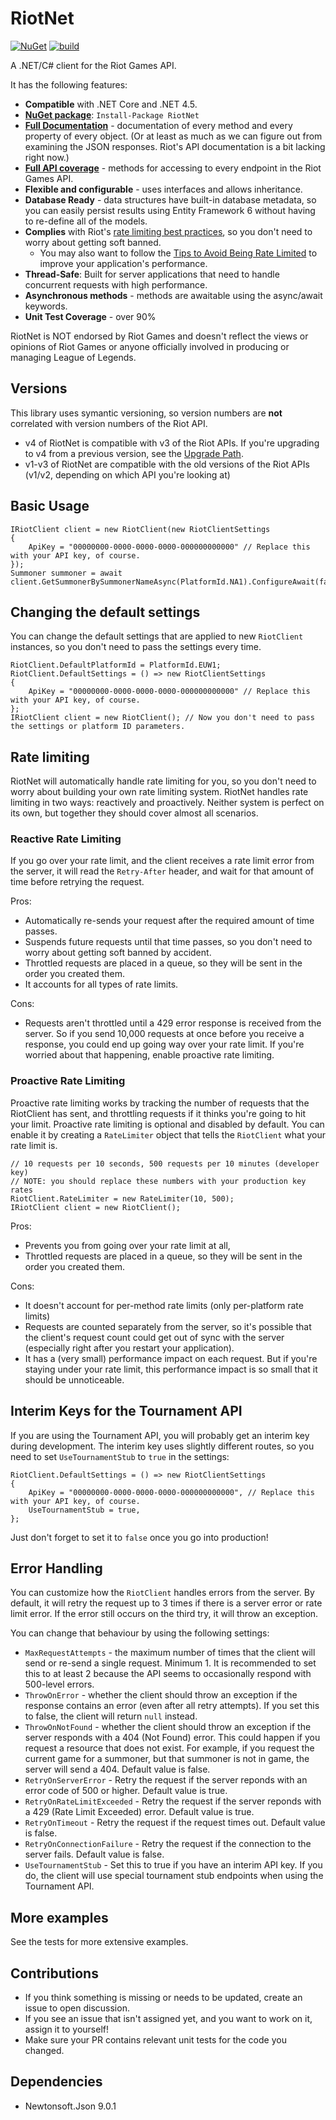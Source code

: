# RiotNet

[![NuGet](https://img.shields.io/nuget/v/RiotNet.svg)](https://www.nuget.org/packages/RiotNet/) [![build](https://travis-ci.org/aj-r/RiotNet.svg?branch=master)](https://travis-ci.org/aj-r/RiotNet)

A .NET/C# client for the Riot Games API.

It has the following features:
- **Compatible** with .NET Core and .NET 4.5.
- [**NuGet package**](https://www.nuget.org/packages/RiotNet/): `Install-Package RiotNet`
- [**Full Documentation**](http://aj-r.github.io/RiotNet/docs/interface_riot_net_1_1_i_riot_client.html) - documentation of every method and every property of every object. (Or at least as much as we can figure out from examining the JSON responses. Riot's API documentation is a bit lacking right now.)
- [**Full API coverage**](https://github.com/aj-r/RiotNet/wiki/API-Route-Mapping) - methods for accessing to every endpoint in the Riot Games API.
- **Flexible and configurable** - uses interfaces and allows inheritance.
- **Database Ready** - data structures have built-in database metadata, so you can easily persist results using Entity Framework 6 without having to re-define all of the models.
- **Complies** with Riot's [rate limiting best practices](https://developer.riotgames.com/rate-limiting.html), so you don't need to worry about getting soft banned.
  - You may also want to follow the [Tips to Avoid Being Rate Limited](https://developer.riotgames.com/rate-limiting.html) to improve your application's performance.
- **Thread-Safe**: Built for server applications that need to handle concurrent requests with high performance.
- **Asynchronous methods** - methods are awaitable using the async/await keywords.
- **Unit Test Coverage** - over 90%

RiotNet is NOT endorsed by Riot Games and doesn't reflect the views or opinions of Riot Games or anyone officially involved in producing or managing League of Legends.

## Versions

This library uses symantic versioning, so version numbers are **not** correlated with version numbers of the Riot API.

- v4 of RiotNet is compatible with v3 of the Riot APIs. If you're upgrading to v4 from a previous version, see the [Upgrade Path](https://github.com/aj-r/RiotNet/wiki/RiotNet-Upgrade-Path).
- v1-v3 of RiotNet are compatible with the old versions of the Riot APIs (v1/v2, depending on which API you're looking at)

## Basic Usage

```
IRiotClient client = new RiotClient(new RiotClientSettings
{
    ApiKey = "00000000-0000-0000-0000-000000000000" // Replace this with your API key, of course.
});
Summoner summoner = await client.GetSummonerBySummonerNameAsync(PlatformId.NA1).ConfigureAwait(false);
```

## Changing the default settings

You can change the default settings that are applied to new `RiotClient` instances, so you don't need to pass the settings every time.

```
RiotClient.DefaultPlatformId = PlatformId.EUW1;
RiotClient.DefaultSettings = () => new RiotClientSettings
{
    ApiKey = "00000000-0000-0000-0000-000000000000" // Replace this with your API key, of course.
};
IRiotClient client = new RiotClient(); // Now you don't need to pass the settings or platform ID parameters.
```

## Rate limiting

RiotNet will automatically handle rate limiting for you, so you don't need to worry about building your own rate limiting system.
RiotNet handles rate limiting in two ways: reactively and proactively. Neither system is perfect on its own, but together they should cover almost all scenarios.

### Reactive Rate Limiting

If you go over your rate limit, and the client receives a rate limit error from the server, it will read the `Retry-After` header, and wait for that amount of time before retrying the request.

Pros:

- Automatically re-sends your request after the required amount of time passes.
- Suspends future requests until that time passes, so you don't need to worry about getting soft banned by accident.
- Throttled requests are placed in a queue, so they will be sent in the order you created them.
- It accounts for all types of rate limits.

Cons:

- Requests aren't throttled until a 429 error response is received from the server. So if you send 10,000 requests at once before you receive a response, you could
  end up going way over your rate limit. If you're worried about that happening, enable proactive rate limiting.

### Proactive Rate Limiting

Proactive rate limiting works by tracking the number of requests that the RiotClient has sent, and throttling requests if it thinks you're going to hit your limit.
Proactive rate limiting is optional and disabled by default. You can enable it by creating a `RateLimiter` object that tells the `RiotClient` what your rate limit is.

```
// 10 requests per 10 seconds, 500 requests per 10 minutes (developer key)
// NOTE: you should replace these numbers with your production key rates
RiotClient.RateLimiter = new RateLimiter(10, 500);
IRiotClient client = new RiotClient();
```

Pros:

- Prevents you from going over your rate limit at all, 
- Throttled requests are placed in a queue, so they will be sent in the order you created them.

Cons:

- It doesn't account for per-method rate limits (only per-platform rate limits)
- Requests are counted separately from the server, so it's possible that the client's request count could get out of sync with the server (especially right after you restart your application).
- It has a (very small) performance impact on each request. But if you're staying under your rate limit, this performance impact is so small that it should be unnoticeable.

## Interim Keys for the Tournament API

If you are using the Tournament API, you will probably get an interim key during development. The interim key uses slightly different routes, so you need to set `UseTournamentStub` to `true` in the settings:

```
RiotClient.DefaultSettings = () => new RiotClientSettings
{
    ApiKey = "00000000-0000-0000-0000-000000000000", // Replace this with your API key, of course.
    UseTournamentStub = true,
};
```

Just don't forget to set it to `false` once you go into production!

## Error Handling

You can customize how the `RiotClient` handles errors from the server.
By default, it will retry the request up to 3 times if there is a server error or rate limit error. If the error still occurs on the third try, it will throw an exception.

You can change that behaviour by using the following settings:

- `MaxRequestAttempts` - the maximum number of times that the client will send or re-send a single request. Minimum 1. It is recommended to set this to at least 2 because the API seems to occasionally respond with 500-level errors.
- `ThrowOnError` - whether the client should throw an exception if the response contains an error (even after all retry attempts). If you set this to false, the client will return `null` instead.
- `ThrowOnNotFound` - whether the client should throw an exception if the server responds with a 404 (Not Found) error. This could happen if you request a resource that does not exist. For example, if you request the current game for a summoner, but that summoner is not in game, the server will send a 404. Default value is false.
- `RetryOnServerError` - Retry the request if the server reponds with an error code of 500 or higher. Default value is true.
- `RetryOnRateLimitExceeded` - Retry the request if the server reponds with a 429 (Rate Limit Exceeded) error. Default value is true.
- `RetryOnTimeout` - Retry the request if the request times out. Default value is false.
- `RetryOnConnectionFailure` - Retry the request if the connection to the server fails. Default value is false.
- `UseTournamentStub` - Set this to true if you have an interim API key. If you do, the client will use special tournament stub endpoints when using the Tournament API.

## More examples

See the tests for more extensive examples.

## Contributions

- If you think something is missing or needs to be updated, create an issue to open discussion.
- If you see an issue that isn't assigned yet, and you want to work on it, assign it to yourself!
- Make sure your PR contains relevant unit tests for the code you changed.

## Dependencies

- Newtonsoft.Json 9.0.1
